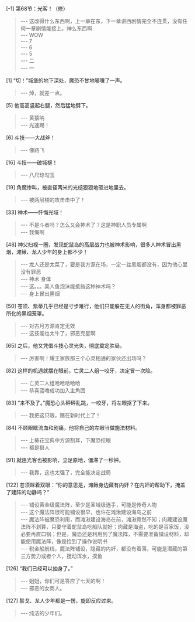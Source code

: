 
[-1] 第68节：光客！（修）
>--- 这改得什么东西啊，上一章在东，下一章讲西剧情完全不连贯，没有任何一章剧情能接上。神么东西啊<br>
>--- WOW<br>
>--- 7<br>
>--- 6<br>
>--- 5<br>
>--- 二<br>
>--- 一<br>

[1] “切！”城堡的地下深处，魔恐不甘地嘟囔了一声。
>--- 焯，就差一点。<br>

[5] 他高高竖起右腿，然后猛地劈下。
>--- 黄猿呐<br>
>--- 光速踢！<br>

[6] 斗技——大战斧！
>--- 像路飞<br>

[16] 斗技——破城槌！
>--- 八尺琼勾玉<br>

[19] 角魔惨叫，被直径两米的光槌狠狠地砸进地里去。
>--- 被两层楼的攻击击中了！<br>

[33] 神术——忏悔光域！
>--- 不是斗者吗？怎么又会神术了？这是神职人员专属啊<br>
>--- 我悔啊<br>

[48] 神父扫视一圈，发现蛇鼠岛的高层战力也被神术影响，很多人神术冒出黑烟，滩鳅、龙人少年的身上都不少！
>--- 龙人还是太菜了，要是我方源在场，一定一丝黑烟都没有，因为他心里没有罪恶<br>
>--- 神术 身体<br>
>--- 这。。。美人鱼泡沫能抵挡这种神术吗？<br>
>--- 身上冒出黑烟<br>

[50] 苍须、紫蒂几乎已经是寸步难行，他们只能躲在无人的街角，浑身都被罪恶所化的黑烟笼罩。
>--- 对古月方源肯定无效<br>
>--- 这技能也太牛了，邪恶克星啊<br>

[65] 之后，他又凭借斗技心灵光矢，彻底奠定胜局。
>--- 厉害啊！耀王家族那三个心灵相通的家伙还出场吗？<br>

[82] 这样的机遇就摆在眼前，亡灵二人组一咬牙，决定冒一次险。
>--- 亡灵二人组哈哈哈哈哈<br>
>--- 恭喜蓝噜成功加入主角团<br>

[83] “来不及了。”魔恐心头砰砰乱跳，一咬牙，将左眼抠了下来。
>--- 我把这只眼，赌在新时代上了！<br>

[84] 不顾眼眶流血和剧痛，他将自己的左眼当做施法材料。
>--- 上葵花宝典中方源割耳，下魔恐挖眼<br>
>--- 都是狠人<br>

[91] 就连光客也被影响，立足原地，僵滞了一秒钟。
>--- 我靠，这也太强了，完全能决定战局<br>

[122] 苍须眯着双眼：“你的意思是，滩鳅身边藏有内奸？在内奸的帮助下，掩盖了建阵的动静吗？”
>--- 铺设黄金级魔法阵，至少是圣域级选手，可能是传奇人物<br>
>--- 这个魔法阵很可能铺设很早，也许在滩湫建设海岛之前<br>
>--- 魔法阵被魔恐利用，而滩湫建设海岛在前，滩湫竟然不知；肉藏建设魔法阵不划算，只要守着蛇鼠岛吃船队就好；肉藏是海盗，吃的是百家饭，没必要再直口锅；但是，魔恐还是利用到了魔法阵，不需要准备铺设材料，却能使用魔法阵，像是捡到了操作说明书<br>
>--- 税金船航线，魔法阵铺设，隐藏的内奸，都没有着落，可能是潜藏的第三方势力或者个人，搅动浑水，摸鱼<br>

[126] “我们已经可以抽身了。”
>--- 姐姐，你们可是答应了七天的啊！<br>
>--- 邪恶的女商人。<br>

[127] 鬃戈、龙人少年都是一愣，旋即反应过来。
>--- 纯洁的少年们。<br>

